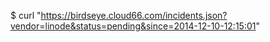 <!-- post: cloud66-birdseye_filtering-the-list -->


$ curl "https://birdseye.cloud66.com/incidents.json?vendor=linode&status=pending&since=2014-12-10-12:15:01"
